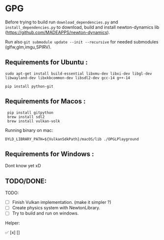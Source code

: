 # GPG

Before trying to build run `download_dependencies.py` and `install_dependencies.py` to download, build and install newton-dynamics 
lib (https://github.com/MADEAPPS/newton-dynamics).

Run also `git submodule update --init --recursive` for needed submodules (glfw,glm,imgu,SPIRV).



## Requirements for Ubuntu :
```
sudo apt-get install build-essential libxmu-dev libxi-dev libgl-dev libwayland-dev libxkbcommon-dev libsdl2-dev gcc-14 g++-14
```
```
pip install python-git
```

## Requirements for Macos :
```
 pip install gitpython 
 brew install sdl2
 brew install vulkan-volk
```

Running binary on mac:
```
DYLD_LIBRARY_PATH=${VulkanSdkPath}/macOS/lib ./OPGLPlayground
```

## Requirements for Windows :
Dont know yet xD

## TODO/DONE:

TODO:
- [ ] Finish Vulkan implementation. (make it simpler ?)  
- [ ] Create physics system with NewtonLibrary.  
- [ ] Try to build and run on windows.  

Helper: 

✅
[x]
[]
